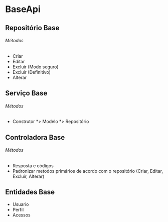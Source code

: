 # BaseApi

## Repositório Base

###### Métodos

* Criar
* Editar
* Excluir (Modo seguro)
* Excluir (Definitivo)
* Alterar 

## Serviço Base

###### Métodos

* Construtor
  *>  Modelo
  *>  Repositório

## Controladora Base

###### Métodos

* Resposta e códigos
* Padronizar metodos primários de acordo com o repositório (Criar, Editar, Excluir, Alterar)

## Entidades Base 

* Usuario
* Perfil
* Acessos
